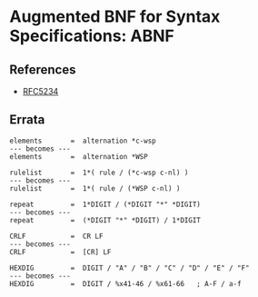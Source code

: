 # Augmented BNF for Syntax Specifications: ABNF

## References

- [RFC5234](https://www.rfc-editor.org/rfc/rfc5234.html)

## Errata

```abnf
elements       =  alternation *c-wsp
--- becomes ---
elements       =  alternation *WSP
```

```abnf
rulelist       =  1*( rule / (*c-wsp c-nl) )
--- becomes ---
rulelist       =  1*( rule / (*WSP c-nl) )
```

```abnf
repeat         =  1*DIGIT / (*DIGIT "*" *DIGIT)
--- becomes ---
repeat         =  (*DIGIT "*" *DIGIT) / 1*DIGIT
```

```abnf
CRLF           =  CR LF
--- becomes ---
CRLF           =  [CR] LF
```

```abnf
HEXDIG         =  DIGIT / "A" / "B" / "C" / "D" / "E" / "F"
--- becomes ---
HEXDIG         =  DIGIT / %x41-46 / %x61-66   ; A-F / a-f
```
